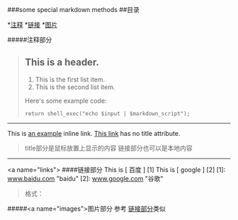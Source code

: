 ###some special markdown methods
##目录

*[注释](#note)
*[链接](#links)
*[图片](#image)


#####<a name="note"/>注释部分
> ## This is a header.
> 
> 1. This is the first list item.
> 2. This is the second list item.
> 
> Here's some example code:
> 
>     return shell_exec("echo $input | $markdown_script");

---

This is [an example](http://example.com/ "Title") inline link.
[This link](http://example.net/) has no title attribute.
>title部分是鼠标放置上显示的内容
>链接部分也可以是本地内容

---
<a name="links"\>
####链接部分
This is [ 百度 ] [1] 
This is [ google ] [2] 
[1]: www.baidu.com "baidu"
[2]: www.google.com "谷歌"

>格式：
>
>[foo]: http://example.com/  "Optional Title Here"
>[foo]: http://example.com/  'Optional Title Here'
>[foo]: http://example.com/  (Optional Title Here)


#####<a name="images"\>图片部分
参考 [链接部分](#links)类似